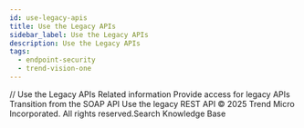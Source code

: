 ```yaml
---
id: use-legacy-apis
title: Use the Legacy APIs
sidebar_label: Use the Legacy APIs
description: Use the Legacy APIs
tags:
  - endpoint-security
  - trend-vision-one
---
```


/*<![CDATA[*/ $('#title').html($('meta[name=map-description]').attr('content')); /*]]>*/ Use the Legacy APIs Related information Provide access for legacy APIs Transition from the SOAP API Use the legacy REST API © 2025 Trend Micro Incorporated. All rights reserved.Search Knowledge Base